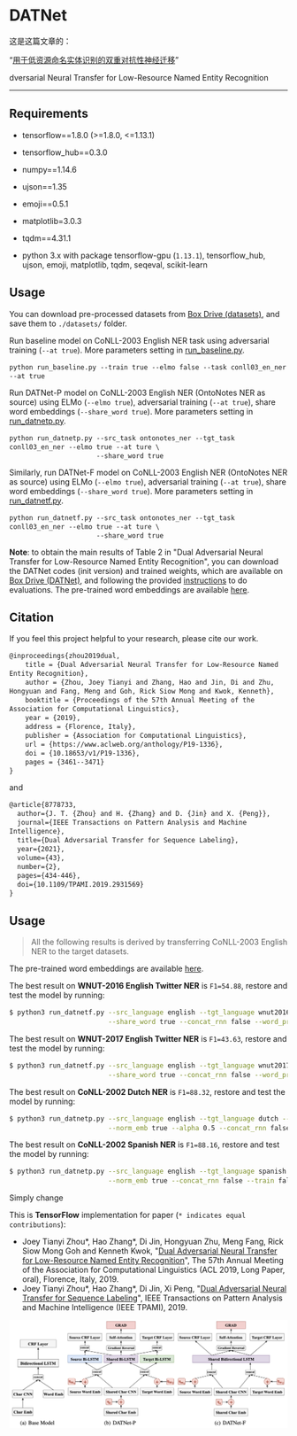 # DATNet

这是这篇文章的：

“[用于低资源命名实体识别的双重对抗性神经迁移](https://www.aclweb.org/anthology/P19-1336/)”

dversarial Neural Transfer for Low-Resource Named Entity Recognition

---

## Requirements

- tensorflow==1.8.0 (>=1.8.0, <=1.13.1)
- tensorflow_hub==0.3.0
- numpy==1.14.6
- ujson==1.35
- emoji==0.5.1
- matplotlib=3.0.3
- tqdm==4.31.1

- python 3.x with package tensorflow-gpu (`1.13.1`), tensorflow_hub, ujson, emoji, matplotlib, tqdm, seqeval, scikit-learn

## Usage

You can download pre-processed datasets from [Box Drive (datasets)](https://app.box.com/s/3rgap12lnwr7mamkaks1lql12d46lat1), 
and save them to `./datasets/` folder.

Run baseline model on CoNLL-2003 English NER task using adversarial training (`--at true`). 
More parameters setting in [run_baseline.py](/run_baseline.py).
```shell script
python run_baseline.py --train true --elmo false --task conll03_en_ner --at true
```

Run DATNet-P model on CoNLL-2003 English NER (OntoNotes NER as source) using ELMo (`--elmo true`), adversarial training 
(`--at true`), share word embeddings (`--share_word true`). More parameters setting in [run_datnetp.py](/run_datnetp.py).
```shell script
python run_datnetp.py --src_task ontonotes_ner --tgt_task conll03_en_ner --elmo true --at ture \
                      --share_word true
```

Similarly, run DATNet-F model on CoNLL-2003 English NER (OntoNotes NER as source) using ELMo (`--elmo true`), adversarial 
training (`--at true`), share word embeddings (`--share_word true`). More parameters setting in 
[run_datnetf.py](/run_datnetf.py).
```shell script
python run_datnetf.py --src_task ontonotes_ner --tgt_task conll03_en_ner --elmo true --at ture \
                      --share_word true
```

**Note**: to obtain the main results of Table 2 in "Dual Adversarial Neural Transfer for Low-Resource Named Entity 
Recognition", you can download the DATNet codes (init version) and trained weights, which are available on 
[Box Drive (DATNet)](https://app.box.com/s/d7nuslxqccgtbct06vrzvtpbz7a3rtw8), and following the provided 
[instructions](https://app.box.com/s/toa8ncdp2hyk81qfeyqbsule2864zkky) to do evaluations. The pre-trained word 
embeddings are available [here](http://www.limteng.com/research/2018/05/14/pretrained-word-embeddings.html).

## Citation
If you feel this project helpful to your research, please cite our work.
```
@inproceedings{zhou2019dual,
    title = {Dual Adversarial Neural Transfer for Low-Resource Named Entity Recognition},
    author = {Zhou, Joey Tianyi and Zhang, Hao and Jin, Di and Zhu, Hongyuan and Fang, Meng and Goh, Rick Siow Mong and Kwok, Kenneth},
    booktitle = {Proceedings of the 57th Annual Meeting of the Association for Computational Linguistics},
    year = {2019},
    address = {Florence, Italy},
    publisher = {Association for Computational Linguistics},
    url = {https://www.aclweb.org/anthology/P19-1336},
    doi = {10.18653/v1/P19-1336},
    pages = {3461--3471}
}
```
and
```
@article{8778733,
  author={J. T. {Zhou} and H. {Zhang} and D. {Jin} and X. {Peng}},
  journal={IEEE Transactions on Pattern Analysis and Machine Intelligence}, 
  title={Dual Adversarial Transfer for Sequence Labeling}, 
  year={2021},
  volume={43},
  number={2},
  pages={434-446},
  doi={10.1109/TPAMI.2019.2931569}
}
```


## Usage

> All the following results is derived by transferring CoNLL-2003 English NER to the target datasets.

The pre-trained word embeddings are available [here](http://www.limteng.com/research/2018/05/14/pretrained-word-embeddings.html).

The best result on **WNUT-2016 English Twitter NER** is `F1=54.88`, restore and test the model by running: 

```bash
$ python3 run_datnetf.py --src_language english --tgt_language wnut2016 --norm_emb true --at true \
                         --share_word true --concat_rnn false --word_project true --train false
```

The best result on **WNUT-2017 English Twitter NER** is `F1=43.63`, restore and test the model by running: 

```bash
$ python3 run_datnetf.py --src_language english --tgt_language wnut2017 --norm_emb true --at true \
                         --share_word true --concat_rnn false --word_project true --train false
```

The best result on **CoNLL-2002 Dutch NER** is `F1=88.32`, restore and test the model by running: 

```bash
$ python3 run_datnetp.py --src_language english --tgt_language dutch --at true \
                         --norm_emb true --alpha 0.5 --concat_rnn false --train false
```

The best result on **CoNLL-2002 Spanish NER** is `F1=88.16`, restore and test the model by running: 

```bash
$ python3 run_datnetp.py --src_language english --tgt_language spanish --at true \
                         --norm_emb true --concat_rnn false --train false
```

Simply change 



This is **TensorFlow** implementation for paper (`* indicates equal contributions`):

- Joey Tianyi Zhou*, Hao Zhang*, Di Jin, Hongyuan Zhu, Meng Fang, Rick Siow Mong Goh and Kenneth Kwok, "[Dual 
Adversarial Neural Transfer for Low-Resource Named Entity Recognition](https://www.aclweb.org/anthology/P19-1336/)", The 
57th Annual Meeting of the Association for Computational Linguistics (ACL 2019, Long Paper, oral), Florence, Italy, 2019.
- Joey Tianyi Zhou*, Hao Zhang*, Di Jin, Xi Peng, "[Dual Adversarial Neural Transfer for Sequence 
Labeling](https://ieeexplore.ieee.org/document/8778733)", IEEE Transactions on Pattern Analysis and Machine Intelligence 
(IEEE TPAMI), 2019.

![overview](/figures/datnet.jpg)
